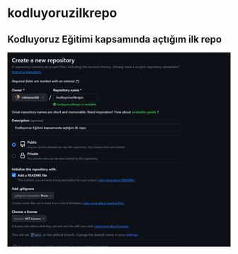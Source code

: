 # kodluyoruzilkrepo
Kodluyoruz Eğitimi kapsamında açtığım ilk repo
-------------------------------------------------
![resim](img.png)

